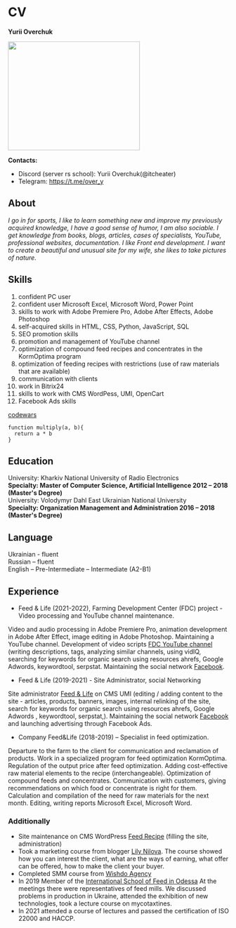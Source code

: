 #  CV 

**Yurii Overchuk**

<img src="https://user-images.githubusercontent.com/41678499/188898190-29f49e89-3df7-47d1-b475-f46e9869c7fd.JPG" width="300" height="248">

**Contacts:**
* Discord (server rs school): Yurii Overchuk(@itcheater)
* Telegram: <https://t.me/over_y>

## About 
*I go in for sports, I like to learn something new and improve my previously acquired knowledge, I have a good sense of humor, I am also sociable.
I get knowledge from books, blogs, articles, cases of specialists, YouTube, professional websites, documentation.
I like Front end development. I want to create a beautiful and unusual site for my wife, she likes to take pictures of nature.*

## Skills 
1. confident PC user
2. confident user Microsoft Excel, Microsoft Word, Power Point
3. skills to work with Adobe Premiere Pro, Adobe After Effects, Adobe Photoshop 
4. self-acquired skills in HTML, CSS, Python, JavaScript, SQL
5. SEO promotion skills
6. promotion and management of YouTube channel
7. optimization of compound feed recipes and concentrates in the KormOptima program
8. optimization of feeding recipes with restrictions (use of raw materials that are available)
9. communication with clients
10. work in Bitrix24
11. skills to work with CMS WordPess, UMI, OpenCart
12. Facebook Ads skills

[codewars](https://www.codewars.com/users/ITcheater)<br/>
```
function multiply(a, b){
  return a * b
}
```

## Education
University: Kharkiv National University of Radio Electronics<br/>
**Specialty: Master of Computer Science, Artificial Intelligence 2012 – 2018 (Master's Degree)**<br/>
University: Volodymyr Dahl East Ukrainian National University<br/>
**Specialty: Organization Management and Administration 2016 – 2018 (Master's Degree)**

## Language
Ukrainian - fluent<br/>
Russian – fluent<br/>
English –  Pre-Intermediate – Intermediate (A2-B1)

## Experience
*	Feed & Life (2021-2022), Farming Development Center (FDC) project - Video processing and YouTube channel maintenance.

Video and audio processing in Adobe Premiere Pro, animation development in Adobe After Effect, image editing in Adobe Photoshop. 
Maintaining a YouTube channel. Development of video scripts [FDC YouTube channel](https://www.youtube.com/channel/UCRUNXTqOUfOJbS0cLW2gjUQ/featured) 
(writing descriptions, tags, analyzing similar channels, using vidIQ, searching for keywords for organic search using resources ahrefs, 
Google Adwords, keywordtool, serpstat. Maintaining the social network [Facebook](https://www.facebook.com/fdc.ukraine). 
*	Feed & Life (2019-2021) - Site Administrator, social Networking

Site administrator [Feed & Life](https://feedlife.com.ua/ua/) on CMS UMI (editing / adding content to the site - articles, 
products, banners, images, internal relinking of the site, search for keywords for organic search using resources ahrefs, Google Adwords , keywordtool, serpstat,). 
Maintaining the social network [Facebook](https://www.facebook.com/feedlife.company) and launching advertising through Facebook Ads. 
*	Company Feed&Life (2018-2019) – Specialist in feed optimization.

Departure to the farm to the client for communication and reclamation of products. Work in a specialized program for feed optimization KormOptima. 
Regulation of the output price after feed optimization. Adding cost-effective raw material elements to the recipe (interchangeable). 
Optimization of compound feeds and concentrates. Communication with customers, giving recommendations on which food or concentrate is right for them. 
Calculation and compilation of the need for raw materials for the next month. Editing, writing reports Microsoft Excel, Microsoft Word.

### Additionally

* Site maintenance on CMS WordPress [Feed Recipe](https://fdrecipe.com/uk/) (filling the site, administration)
* Took a marketing course from blogger [Lily Nilova](https://www.instagram.com/lily.aspen/popmarketing). The course showed how you can interest the client, 
what are the ways of earning, what offer can be offered, how to make the client your buyer.
* Completed SMM course from [Wishdo Agency](https://www.instagram.com/wishdo.agency/)
* In 2019 Member of the [International School of Feed in Odessa](http://isf.ontu.edu.ua/foto-zvit-6-sesiyi-isf-cherven-2019-r/)
At the meetings there were representatives of feed mills. We discussed problems in production in Ukraine, attended the exhibition of new technologies, 
took a lecture course on mycotaxtines.
* In 2021 attended a course of lectures and passed the certification of ISO 22000 and HACCP.

